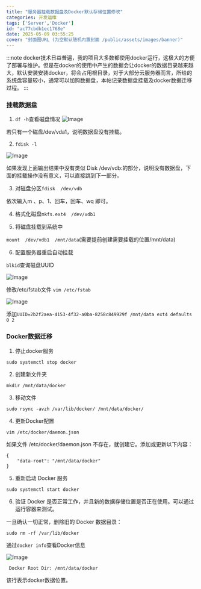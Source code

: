 ```yaml
---
title: "服务器挂载数据盘及Docker默认存储位置修改"
categories: 开发运维
tags: ['Server','Docker']
id: "ac77cbdb1ec1768e"
date: 2025-05-09 03:55:25
cover: "封面图URL (为空默认随机内置封面 /public/assets/images/banner)"
---
```


:::note
docker技术日益普遍，我的项目大多数都使用docker运行，这极大的方便了部署与维护。但是在docker的使用中产生的数据会让docker的数据目录越来越大，默认安装安装docker，将会占用根目录，对于大部分云服务器而言，所给的系统盘容量较小，通常可以加购数据盘，本帖记录数据盘挂载及docker数据迁移过程。
:::

### 挂载数据盘

1. `df -h`查看磁盘情况
![Image](https://github.com/user-attachments/assets/768e6e08-8137-4508-b543-e620664fe664)

若只有一个磁盘/dev/vda1，说明数据盘没有挂载。

2. `fdisk -l`

![Image](https://github.com/user-attachments/assets/69173492-dcb8-47d4-b1fe-2379e26a8599)

如果发现上面输出结果中没有类似 Disk /dev/vdb:的部分，说明没有数据盘，下面的挂载操作没有意义，可以直接跳到下一部分。

3. 对磁盘分区`fdisk  /dev/vdb`

依次输入m 、p、1、回车，回车、wq 即可。

4. 格式化磁盘`mkfs.ext4  /dev/vdb1`

5. 将磁盘挂载到系统中

`mount  /dev/vdb1  /mnt/data`(需要提前创建需要挂载的位置/mnt/data)

6. 配置服务器重启自动挂载

`blkid`查询磁盘UUID

![Image](https://github.com/user-attachments/assets/186a92b1-2483-4493-a9d0-3be307c81bac)

修改/etc/fstab文件 `vim /etc/fstab`

![Image](https://github.com/user-attachments/assets/324b4fec-8bfe-4ee1-944e-96feea1d471c)

添加`UUID=2b2f2aea-4153-4f32-a0ba-8258c849929f /mnt/data ext4 defaults 0 2`

### Docker数据迁移

1. 停止docker服务

`sudo systemctl stop docker`

2. 创建新文件夹

`mkdir /mnt/data/docker`

3. 移动文件

`sudo rsync -avzh /var/lib/docker/ /mnt/data/docker/`

4. 更新Docker配置

`vim /etc/docker/daemon.json`

如果文件 /etc/docker/daemon.json 不存在，就创建它。添加或更新以下内容：

```
{
    "data-root": "/mnt/data/docker"
}
```

5. 重新启动 Docker 服务

`sudo systemctl start docker`

6. 验证 Docker 是否正常工作，并且新的数据存储位置是否正在使用。可以通过运行容器来测试。

一旦确认一切正常，删除旧的 Docker 数据目录：

`sudo rm -rf /var/lib/docker`

通过`docker info`查看Docker信息

![Image](https://github.com/user-attachments/assets/0d961e2e-c122-4351-b679-29d7556f2a29)

` Docker Root Dir: /mnt/data/docker`

该行表示docker数据位置。
